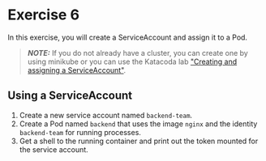 # Exercise 6

In this exercise, you will create a ServiceAccount and assign it to a Pod.

> **_NOTE:_** If you do not already have a cluster, you can create one by using minikube or you can use the Katacoda lab ["Creating and assigning a ServiceAccount"](https://learning.oreilly.com/labs/3-7-ckad-security/9781098104962/).

## Using a ServiceAccount

1. Create a new service account named `backend-team`.
2. Create a Pod named `backend` that uses the image `nginx` and the identity `backend-team` for running processes.
3. Get a shell to the running container and print out the token mounted for the service account.